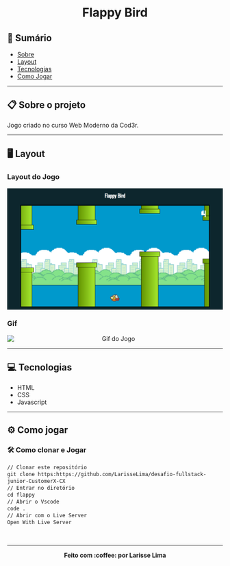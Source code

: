 <h1 align="center" >
    Flappy Bird

</h1>


## :notebook_with_decorative_cover: Sumário
<a name=anchor></a>
* [Sobre](#about)
* [Layout](#screenshots)
* [Tecnologias](#technologies)
* [Como Jogar](#how-to-run)


---

<a id="about"></a>
## :clipboard: Sobre o projeto
Jogo criado no curso Web Moderno da Cod3r.

---

<a id="screenshots"></a>
## :desktop_computer: Layout
###  Layout do Jogo

<p align="center" style="display: flex; align-items: flex-start; justify-content: center;">
  	<img alt="Layout do Jogo Flappy Bird" src="./img/flappyBird.png" width="100%">
</p>

###  Gif

<p align="center" style="display: flex; align-items: flex-start; justify-content: center;">
  	<img alt="Gif do Jogo" src="https://media.giphy.com/media/Qyi6ssmDX3vS8gJ6Pd/giphy.gif" width="100%">
</p>


---

<a id="technologies"></a>
## :computer: Tecnologias

* HTML
* CSS
* Javascript


---

<a id="how-to-run"></a>
## :gear: Como jogar
### :hammer_and_wrench: Como clonar e Jogar
```
// Clonar este repositório
git clone https:https://github.com/LarisseLima/desafio-fullstack-junior-CustomerX-CX
// Entrar no diretório
cd flappy
// Abrir o Vscode
code .
// Abrir com o Live Server
Open With Live Server



```
---


<p align="center"><b>Feito com 	:coffee: por Larisse Lima</b></p>
